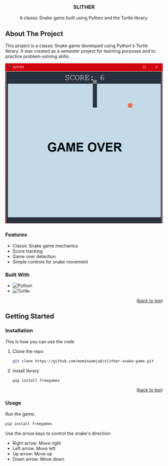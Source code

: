 <a id="readme-top"></a>

<div align="center">

  <h3 align="center">SLITHER</h3>

  <p align="center">
   A classic Snake game built using Python and the Turtle library.
    <br />

  </p>
</div>

## About The Project

This project is a classic Snake game developed using Python's Turtle library. It was created as a semester project for learning purposes and to practice problem-solving skills.

![Slither Project](./images/slither-project.png)

### Features
- Classic Snake game mechanics
- Score tracking
- Game over detection
- Simple controls for snake movement

### Built With

* ![Python](https://img.shields.io/badge/python-3670A0?style=for-the-badge&logo=python&logoColor=ffdd54)
* ![Turtle](https://img.shields.io/badge/turtle-000000?style=for-the-badge&logo=python&logoColor=ffffff)

<p align="right">(<a href="#readme-top">back to top</a>)</p>

## Getting Started

### Installation
This is how you can use the code

1. Clone the repo
   ```sh
   git clone https://github.com/mominaamjad/slither-snake-game.git
   ```
2. Install library
   ```sh
   pip install freegames
   ```
   
<p align="right">(<a href="#readme-top">back to top</a>)</p>

### Usage

Run the game:
```sh
pip install freegames
```

Use the arrow keys to control the snake's direction:

* Right arrow: Move right
* Left arrow: Move left
* Up arrow: Move up
* Down arrow: Move down

<!--README template credits:-->
<!--https://github.com/othneildrew/Best-README-Template -->
